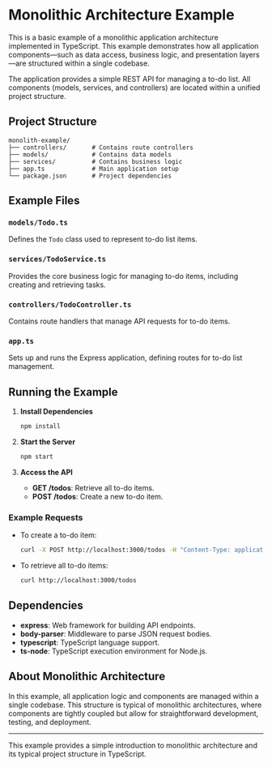 
# Monolithic Architecture Example

This is a basic example of a monolithic application architecture implemented in TypeScript. This example demonstrates how all application components—such as data access, business logic, and presentation layers—are structured within a single codebase.

The application provides a simple REST API for managing a to-do list. All components (models, services, and controllers) are located within a unified project structure.

## Project Structure

```
monolith-example/
├── controllers/       # Contains route controllers
├── models/            # Contains data models
├── services/          # Contains business logic
├── app.ts             # Main application setup
└── package.json       # Project dependencies
```

## Example Files

### `models/Todo.ts`
Defines the `Todo` class used to represent to-do list items.

### `services/TodoService.ts`
Provides the core business logic for managing to-do items, including creating and retrieving tasks.

### `controllers/TodoController.ts`
Contains route handlers that manage API requests for to-do items.

### `app.ts`
Sets up and runs the Express application, defining routes for to-do list management.

## Running the Example

1. **Install Dependencies**
   ```bash
   npm install
   ```

2. **Start the Server**
   ```bash
   npm start
   ```

3. **Access the API**
   - **GET /todos**: Retrieve all to-do items.
   - **POST /todos**: Create a new to-do item.

### Example Requests

- To create a to-do item:
  ```bash
  curl -X POST http://localhost:3000/todos -H "Content-Type: application/json" -d '{"title": "My new task"}'
  ```

- To retrieve all to-do items:
  ```bash
  curl http://localhost:3000/todos
  ```

## Dependencies

- **express**: Web framework for building API endpoints.
- **body-parser**: Middleware to parse JSON request bodies.
- **typescript**: TypeScript language support.
- **ts-node**: TypeScript execution environment for Node.js.

## About Monolithic Architecture

In this example, all application logic and components are managed within a single codebase. This structure is typical of monolithic architectures, where components are tightly coupled but allow for straightforward development, testing, and deployment.

---

This example provides a simple introduction to monolithic architecture and its typical project structure in TypeScript.

